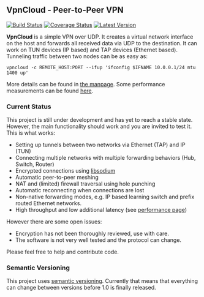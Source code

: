 VpnCloud - Peer-to-Peer VPN
---------------------------

[![Build Status](https://travis-ci.org/dswd/vpncloud.rs.svg?branch=master)](https://travis-ci.org/dswd/vpncloud.rs)
[![Coverage Status](https://coveralls.io/repos/dswd/vpncloud.rs/badge.svg?branch=master&service=github)](https://coveralls.io/github/dswd/vpncloud.rs?branch=master)
[![Latest Version](https://img.shields.io/crates/v/vpncloud.svg)](https://crates.io/crates/vpncloud)

**VpnCloud** is a simple VPN over UDP. It creates a virtual network interface on
the host and forwards all received data via UDP to the destination. It can work
on TUN devices (IP based) and TAP devices (Ethernet based). Tunneling traffic
between two nodes can be as easy as:

```
vpncloud -c REMOTE_HOST:PORT --ifup 'ifconfig $IFNAME 10.0.0.1/24 mtu 1400 up'
```

More details can be found in [the manpage](vpncloud.md).
Some performance measurements can be found [here](performance.md).


### Current Status

This project is still under development and has yet to reach a stable state.
However, the main functionality should work and you are invited to test it.
This is what works:

* Setting up tunnels between two networks via Ethernet (TAP) and IP (TUN)
* Connecting multiple networks with multiple forwarding behaviors (Hub, Switch, Router)
* Encrypted connections using [libsodium](https://github.com/jedisct1/libsodium)
* Automatic peer-to-peer meshing
* NAT and (limited) firewall traversal using hole punching
* Automatic reconnecting when connections are lost
* Non-native forwarding modes, e.g. IP based learning switch and prefix routed Ethernet networks.
* High throughput and low additional latency (see [performance page](performance.md))

However there are some open issues:

* Encryption has not been thoroughly reviewed, use with care.
* The software is not very well tested and the protocol can change.

Please feel free to help and contribute code.


### Semantic Versioning

This project uses [semantic versioning](http://semver.org). Currently that means that everything can change between versions before 1.0 is finally released.
